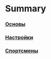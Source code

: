 # Summary

### [Основы](/Basics/README.md)

### [Настройки](/Settings/README.md)

### [Спортсмены](/Athletes/README.md)



